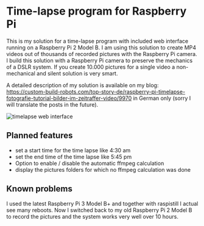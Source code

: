 # Time-lapse program for Raspberry Pi
This is my solution for a time-lapse program with included web interface running on a Raspberry Pi 2 Model B. I am using this solution to create MP4 videos out of thousands of recorded pictures with the Raspberry Pi camera.
I build this solution with a Raspberry Pi camera to preserve the mechanics of a DSLR system. If you create 10.000 pictures for a single video a non-mechanical and silent solution is very smart.

A detailed description of my solution is available on my blog: https://custom-build-robots.com/top-story-de/raspberry-pi-timelapse-fotografie-tutorial-bilder-im-zeitraffer-video/9970 in German only (sorry I will translate the posts in the future).


![timelapse web interface](https://custom-build-robots.com/wp-content/uploads/2018/03/Raspberry_Pi_Zeitraffer_control_center_v_1_1-241x300.jpg)

## Planned features
- set a start time for the time lapse like 4:30 am
- set the end time of the time lapse like 5:45 pm
- Option to enable / disable the automatic ffmpeg calculation
- display the pictures folders for which no ffmpeg calculation was done

## Known problems
I used the latest Raspberry Pi 3 Model B+ and together with raspistill I actual see many reboots. Now I switched back to my old Raspberry Pi 2 Model B to record the pictures and the system works very well over 10 hours.
